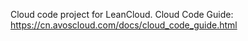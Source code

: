Cloud code project for LeanCloud. Cloud Code Guide: https://cn.avoscloud.com/docs/cloud_code_guide.html